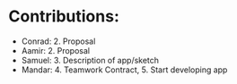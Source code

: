 # Contributions:

* Conrad: 2. Proposal
* Aamir: 2. Proposal
* Samuel: 3. Description of app/sketch
* Mandar: 4. Teamwork Contract, 5. Start developing app